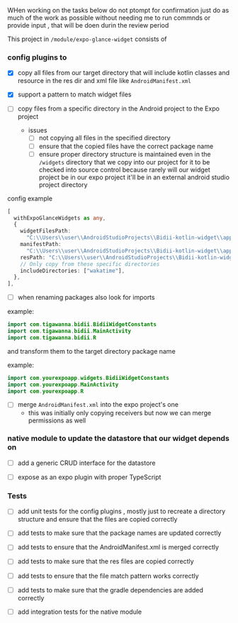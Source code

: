 WHen working on the tasks below do not ptompt for confirmation just do as much of the work as possible without needing me to run commnds or provide input , that will be doen durin the review period

This project in `/module/expo-glance-widget` consists of 

### config plugins to

- [x] copy all files from our target directory that will include kotlin classes and resource in the res dir and xml file like `AndroidManifest.xml`
- [x] support a pattern to match widget files

- [ ] copy files from a specific directory in the Android project to the Expo project
  - issues
    - [ ] not copying all files in the specified directory
    - [ ] ensure that the copied files have the correct package name
    - [ ] ensure proper directory structure is maintained even in the `/widgets` directory that we copy into our project for it to be checked into source control because rarely will our widget project be in our expo project it'll be in an external android studio project directory

config example

```ts
[
  withExpoGlanceWidgets as any,
  {
    widgetFilesPath:
      "C:\\Users\\user\\AndroidStudioProjects\\Bidii-kotlin-widget\\app\\src\\main\\java\\com\\tigawanna\\bidii",
    manifestPath:
      "C:\\Users\\user\\AndroidStudioProjects\\Bidii-kotlin-widget\\app\\src\\main\\AndroidManifest.xml",
    resPath: "C:\\Users\\user\\AndroidStudioProjects\\Bidii-kotlin-widget\\app\\src\\main\\res",
    // Only copy from these specific directories
    includeDirectories: ["wakatime"],
  },
],
```

- [ ] when renaming packages also look for imports

example:

```kotlin
import com.tigawanna.bidii.BidiiWidgetConstants
import com.tigawanna.bidii.MainActivity
import com.tigawanna.bidii.R
```

and transform them to the target directory package name

example:

```kotlin
import com.yourexpoapp.widgets.BidiiWidgetConstants
import com.yourexpoapp.MainActivity
import com.yourexpoapp.R
```

- [ ] merge `AndroidManifest.xml` into the expo project's one  
  - this was initially only copying receivers but now we can merge permissions as well

### native module to update the datastore that our widget depends on

- [ ] add a generic CRUD interface for the datastore
- [ ] expose as an expo plugin with proper TypeScript


### Tests

- [ ] add unit tests for the config plugins , mostly just to recreate a directory structure and ensure that the files are copied correctly
- [ ] add tests to make sure that the package names are updated correctly
- [ ] add tests to ensure that the AndroidManifest.xml is merged correctly
- [ ] add tests to make sure that the res files are copied correctly
- [ ] add tests to ensure that the file match pattern works correctly 
- [ ]   add tests to make sure that the gradle dependencies are added correctly
- [ ] add integration tests for the native module

